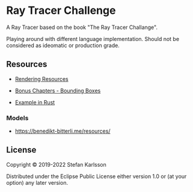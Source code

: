 # Ray Tracer Challenge

A Ray Tracer based on the book "The Ray Tracer Challange". 

Playing around with different language implementation. Should not be considered as ideomatic or production grade.

## Resources

- [Rendering Resources](https://benedikt-bitterli.me/resources/)

- [Bonus Chapters - Bounding Boxes](http://www.raytracerchallenge.com/bonus/bounding-boxes.html)

- [Example in Rust](https://github.com/ahamez/ray-tracer)
### Models

- https://benedikt-bitterli.me/resources/

## License

Copyright © 2019-2022 Stefan Karlsson

Distributed under the Eclipse Public License either version 1.0 or (at
your option) any later version.
